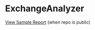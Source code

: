 # ExchangeAnalyzer

[View Sample Report](http://htmlpreview.github.com/?https://github.com/cunninghamp/ExchangeAnalyzer/blob/master/SampleReport.html) (when repo is public)
